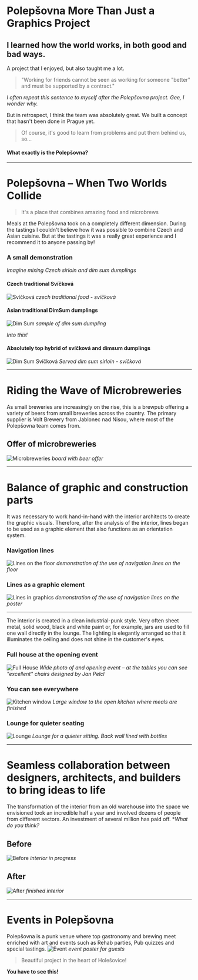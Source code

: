 # Polepšovna More Than Just a Graphics Project

## I learned how the world works, in both good and bad ways.
A project that I enjoyed, but also taught me a lot. 

> "Working for friends cannot be seen as working for someone "better" and must be supported by a contract."

*I often repeat this sentence to myself after the Polepšovna project. Gee, I wonder why.*


But in retrospect, I think the team was absolutely great. We built a concept that hasn't been done in Prague yet.

> Of course, it's good to learn from problems and put them behind us, so...
#### **What exactly is the Polepšovna?**

---

# Polepšovna – When Two Worlds Collide
> It's a place that combines amazing food and microbrews

Meals at the Polepšovna took on a completely different dimension. During the tastings I couldn't believe how it was possible to combine Czech and Asian cuisine. But at the tastings it was a really great experience and I recommend it to anyone passing by!
### A small demonstration
*Imagine mixing Czech sirloin and dim sum dumplings*

#### Czech traditional Svíčková  
![Svíčková](/02_first_impressions/images_casestudy/svickova.jpg)
*czech traditional food - svíčková*
#### Asian traditional DimSum dumplings
![Dim Sum](/02_first_impressions/images_casestudy/dimsum.webp)
*sample of dim sum dumpling*

*Into this!*
#### Absolutely top hybrid of svíčková and dimsum dumplings
![Dim Sum Svíčková](/02_first_impressions/images_casestudy/dimsumsvickova.jpg)
*Served dim sum sirloin - svíčková*

---

# Riding the Wave of Microbreweries
As small breweries are increasingly on the rise, this is a brewpub offering a variety of beers from small breweries across the country. The primary supplier is Volt Brewery from Jablonec nad Nisou, where most of the Polepšovna team comes from.

## Offer of microbreweries
![Microbreweries](/02_first_impressions/images_casestudy/Microbreweries.jpeg)
*board with beer offer*

---

# Balance of graphic and construction parts

It was necessary to work hand-in-hand with the interior architects to create the graphic visuals. Therefore, after the analysis of the interior, lines began to be used as a graphic element that also functions as an orientation system.

### Navigation lines
![Lines on the floor](/02_first_impressions/images_casestudy/floor_lines.jpg)
*demonstration of the use of navigation lines on the floor*
### Lines as a graphic element
![Lines in graphics](/02_first_impressions/images_casestudy/poster.png)
*demonstration of the use of navigation lines on the poster*

---

The interior is created in a clean industrial-punk style. Very often sheet metal, solid wood, black and white paint or, for example, jars are used to fill one wall directly in the lounge. The lighting is elegantly arranged so that it illuminates the ceiling and does not shine in the customer's eyes.

### Full house at the opening event
![Full House](/02_first_impressions/images_casestudy/full_house.jpeg)
*Wide photo of and opening event – at the tables you can see "excellent" chairs designed by Jan Pelcl*

### You can see everywhere
![Kitchen window](/02_first_impressions/images_casestudy/Kitchen_window.jpeg)
*Large window to the open kitchen where meals are finished*

### Lounge for quieter seating
![Lounge](/02_first_impressions/images_casestudy/glass_wall.jpeg)
*Lounge for a quieter sitting. Back wall lined with bottles*

---

# Seamless collaboration between designers, architects, and builders to bring ideas to life
The transformation of the interior from an old warehouse into the space we envisioned took an incredible half a year and involved dozens of people from different sectors. An investment of several million has paid off.
**What do you think?*
## Before
![Before](/02_first_impressions/images_casestudy/mess.jpg)
*interior in progress*

## After
![After](/02_first_impressions/images_casestudy/interior.jpeg)
*finished interior*

---

# Events in Polepšovna
Polepšovna is a punk venue where top gastronomy and brewing meet enriched with art and events such as Rehab parties, Pub quizzes and special tastings.
![Event](/02_first_impressions/images_casestudy/event.png)
*event poster for guests*

> Beautiful project in the heart of Holešovice!

**You have to see this!**
